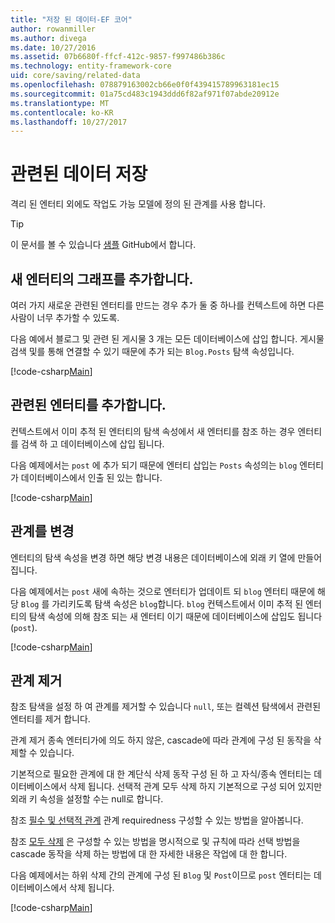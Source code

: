 ```yaml
---
title: "저장 된 데이터-EF 코어"
author: rowanmiller
ms.author: divega
ms.date: 10/27/2016
ms.assetid: 07b6680f-ffcf-412c-9857-f997486b386c
ms.technology: entity-framework-core
uid: core/saving/related-data
ms.openlocfilehash: 078879163002cb66e0f0f439415789963181ec15
ms.sourcegitcommit: 01a75cd483c1943ddd6f82af971f07abde20912e
ms.translationtype: MT
ms.contentlocale: ko-KR
ms.lasthandoff: 10/27/2017
---
```

# <a name="saving-related-data"></a>관련된 데이터 저장

격리 된 엔터티 외에도 작업도 가능 모델에 정의 된 관계를 사용 합니다.

> [!TIP]  
> 이 문서를 볼 수 있습니다 [샘플](https://github.com/aspnet/EntityFramework.Docs/tree/master/samples/core/Saving/Saving/RelatedData/) GitHub에서 합니다.

## <a name="adding-a-graph-of-new-entities"></a>새 엔터티의 그래프를 추가합니다.

여러 가지 새로운 관련된 엔터티를 만드는 경우 추가 둘 중 하나를 컨텍스트에 하면 다른 사람이 너무 추가할 수 있도록.

다음 예에서 블로그 및 관련 된 게시물 3 개는 모든 데이터베이스에 삽입 합니다. 게시물 검색 및를 통해 연결할 수 있기 때문에 추가 되는 `Blog.Posts` 탐색 속성입니다.

[!code-csharp[Main](../../../samples/core/Saving/Saving/RelatedData/Sample.cs#AddingGraphOfEntities)]

## <a name="adding-a-related-entity"></a>관련된 엔터티를 추가합니다.

컨텍스트에서 이미 추적 된 엔터티의 탐색 속성에서 새 엔터티를 참조 하는 경우 엔터티를 검색 하 고 데이터베이스에 삽입 됩니다.

다음 예제에서는 `post` 에 추가 되기 때문에 엔터티 삽입는 `Posts` 속성의는 `blog` 엔터티가 데이터베이스에서 인출 된 있는 합니다.

[!code-csharp[Main](../../../samples/core/Saving/Saving/RelatedData/Sample.cs#AddingRelatedEntity)]

## <a name="changing-relationships"></a>관계를 변경

엔터티의 탐색 속성을 변경 하면 해당 변경 내용은 데이터베이스에 외래 키 열에 만들어집니다.

다음 예제에서는 `post` 새에 속하는 것으로 엔터티가 업데이트 되 `blog` 엔터티 때문에 해당 `Blog` 를 가리키도록 탐색 속성은 `blog`합니다. `blog` 컨텍스트에서 이미 추적 된 엔터티의 탐색 속성에 의해 참조 되는 새 엔터티 이기 때문에 데이터베이스에 삽입도 됩니다 (`post`).

[!code-csharp[Main](../../../samples/core/Saving/Saving/RelatedData/Sample.cs#ChangingRelationships)]

## <a name="removing-relationships"></a>관계 제거

참조 탐색을 설정 하 여 관계를 제거할 수 있습니다 `null`, 또는 컬렉션 탐색에서 관련된 엔터티를 제거 합니다.

관계 제거 종속 엔터티가에 의도 하지 않은, cascade에 따라 관계에 구성 된 동작을 삭제할 수 있습니다.

기본적으로 필요한 관계에 대 한 계단식 삭제 동작 구성 된 하 고 자식/종속 엔터티는 데이터베이스에서 삭제 됩니다. 선택적 관계 모두 삭제 하지 기본적으로 구성 되어 있지만 외래 키 속성을 설정할 수는 null로 합니다.

참조 [필수 및 선택적 관계](../modeling/relationships.md#required-and-optional-relationships) 관계 requiredness 구성할 수 있는 방법을 알아봅니다.

참조 [모두 삭제](cascade-delete.md) 은 구성할 수 있는 방법을 명시적으로 및 규칙에 따라 선택 방법을 cascade 동작을 삭제 하는 방법에 대 한 자세한 내용은 작업에 대 한 합니다.

다음 예제에서는 하위 삭제 간의 관계에 구성 된 `Blog` 및 `Post`이므로 `post` 엔터티는 데이터베이스에서 삭제 됩니다.

[!code-csharp[Main](../../../samples/core/Saving/Saving/RelatedData/Sample.cs#RemovingRelationships)]

